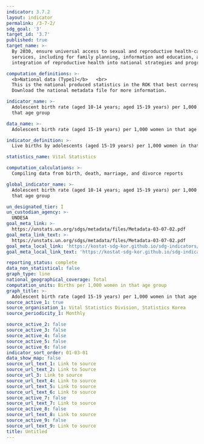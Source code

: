 ```yaml
---
indicator: 3.7.2
layout: indicator
permalink: /3-7-2/
sdg_goal: '3'
target_id: '3.7'
published: true
target_name: >-
  By 2030, ensure universal access to sexual and reproductive health-care
  services, including for family planning, information and education, and the
  integration of reproductive health into national strategies and programmes

computation_definitions: >-
  <b>National data (Type1)</b>   <br>
  This is the national produced statistics in the ROK that best corresponds to the definition of UN SDGs indicators. <br>
  Download the national metadata file for more information.

indicator_name: >-
  Adolescent birth rate (aged 10-14 years; aged 15-19 years) per 1,000 women in
  that age group

data_name: >-
  Adolescent birth rate (aged 15-19 years) per 1,000 women in that age group

indicator_definition: >-
  Live births by adolescents (aged 15-19 years) per 1,000 women in that age group

statistics_name: Vital Statistics

computation_calculations: >-
  Compiling data from birth, death, marriage, and divorce reports

global_indicator_name: >-
  Adolescent birth rate (aged 10-14 years; aged 15-19 years) per 1,000 women in
  that age group

un_designated_tier: I
un_custodian_agency: >-
  UNDESA
goal_meta_link: >-
  https://unstats.un.org/sdgs/metadata/files/Metadata-03-07-02.pdf   
goal_meta_link_text: >-
  https://unstats.un.org/sdgs/metadata/files/Metadata-03-07-02.pdf   
goal_meta_local_link: 'https://kostat-sdg-kor.github.io/sdg-indicators/public/data/Metadata-03-07-02_ENG.pdf'
goal_meta_local_link_text: 'https://kostat-sdg-kor.github.io/sdg-indicators/public/data/Metadata-03-07-02_ENG.pdf'

reporting_status: complete
data_non_statistical: false
graph_type: line
national_geographical_coverage: Total
computation_units: Births per 1,000 women in that age group
graph_title: >-
  Adolescent birth rate (aged 15-19 years) per 1,000 women in that age group
source_active_1: true
source_organisation_1: Vital Statistics Division, Statistics Korea 
source_periodicity_1: Monthly

source_active_2: false
source_active_3: false
source_active_4: false
source_active_5: false
source_active_6: false
indicator_sort_order: 01-03-01
data_show_map: false
source_url_text_1: Link to source
source_url_text_2: Link to Source
source_url_3: Link to source
source_url_text_4: Link to source
source_url_text_5: Link to source
source_url_text_6: Link to source
source_active_7: false
source_url_text_7: Link to source
source_active_8: false
source_url_text_8: Link to source
source_active_9: false
source_url_text_9: Link to source
title: Untitled
---
```

